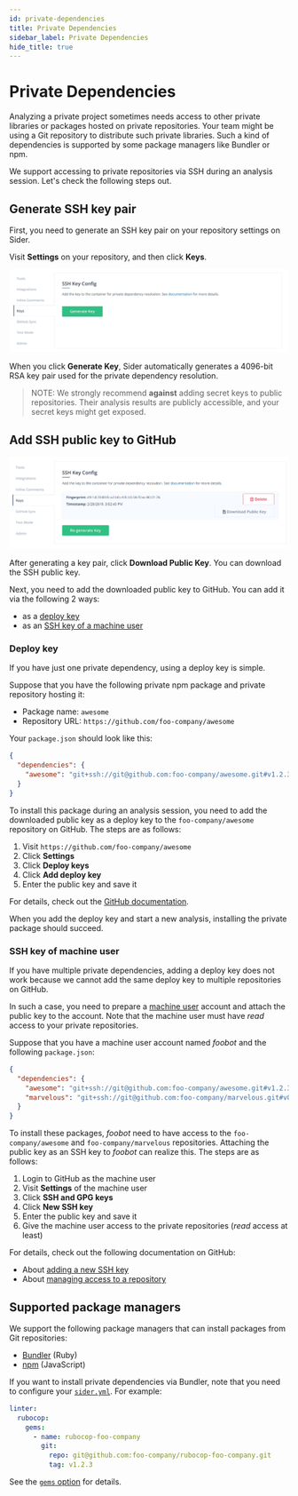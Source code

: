 ```yaml
---
id: private-dependencies
title: Private Dependencies
sidebar_label: Private Dependencies
hide_title: true
---
```


# Private Dependencies

Analyzing a private project sometimes needs access to other private libraries or packages hosted on private repositories.
Your team might be using a Git repository to distribute such private libraries.
Such a kind of dependencies is supported by some package managers like Bundler or npm.

We support accessing to private repositories via SSH during an analysis session.
Let's check the following steps out.

## Generate SSH key pair

First, you need to generate an SSH key pair on your repository settings on Sider.

Visit **Settings** on your repository, and then click **Keys**.

![Generate SSH private key](../assets/ssh-key-generate-key.png)

When you click **Generate Key**, Sider automatically generates a 4096-bit RSA key pair used for the private dependency resolution.

> NOTE: We strongly recommend **against** adding secret keys to public repositories.
> Their analysis results are publicly accessible, and your secret keys might get exposed.

## Add SSH public key to GitHub

![Download SSH public key](../assets/ssh-key-download-key.png)

After generating a key pair, click **Download Public Key**. You can download the SSH public key.

Next, you need to add the downloaded public key to GitHub.
You can add it via the following 2 ways:

- as a [deploy key](#deploy-key)
- as an [SSH key of a machine user](#ssh-key-of-machine-user)

### Deploy key

If you have just one private dependency, using a deploy key is simple.

Suppose that you have the following private npm package and private repository hosting it:

- Package name: `awesome`
- Repository URL: `https://github.com/foo-company/awesome`

Your `package.json` should look like this:

```json
{
  "dependencies": {
    "awesome": "git+ssh://git@github.com:foo-company/awesome.git#v1.2.3"
  }
}
```

To install this package during an analysis session, you need to add the downloaded public key as a deploy key to the `foo-company/awesome` repository on GitHub.
The steps are as follows:

1. Visit `https://github.com/foo-company/awesome`
2. Click **Settings**
3. Click **Deploy keys**
4. Click **Add deploy key**
5. Enter the public key and save it

For details, check out the [GitHub documentation](https://docs.github.com/en/free-pro-team@latest/developers/overview/managing-deploy-keys#deploy-keys).

When you add the deploy key and start a new analysis, installing the private package should succeed.

### SSH key of machine user

If you have multiple private dependencies, adding a deploy key does not work
because we cannot add the same deploy key to multiple repositories on GitHub.

In such a case, you need to prepare a [machine user](https://docs.github.com/en/free-pro-team@latest/developers/overview/managing-deploy-keys#machine-users) account
and attach the public key to the account.
Note that the machine user must have _read_ access to your private repositories.

Suppose that you have a machine user account named _foobot_ and the following `package.json`:

```json
{
  "dependencies": {
    "awesome": "git+ssh://git@github.com:foo-company/awesome.git#v1.2.3",
    "marvelous": "git+ssh://git@github.com:foo-company/marvelous.git#v0.9.0"
  }
}
```

To install these packages, _foobot_ need to have access to the `foo-company/awesome` and `foo-company/marvelous` repositories.
Attaching the public key as an SSH key to _foobot_ can realize this.
The steps are as follows:

1. Login to GitHub as the machine user
2. Visit **Settings** of the machine user
3. Click **SSH and GPG keys**
4. Click **New SSH key**
5. Enter the public key and save it
6. Give the machine user access to the private repositories (_read_ access at least)

For details, check out the following documentation on GitHub:

- About [adding a new SSH key](https://docs.github.com/en/free-pro-team@latest/github/authenticating-to-github/adding-a-new-ssh-key-to-your-github-account)
- About [managing access to a repository](https://docs.github.com/en/free-pro-team@latest/github/administering-a-repository/managing-teams-and-people-with-access-to-your-repository)

## Supported package managers

We support the following package managers that can install packages from Git repositories:

- [Bundler](https://bundler.io) (Ruby)
- [npm](https://www.npmjs.com) (JavaScript)

If you want to install private dependencies via Bundler, note that you need to configure your [`sider.yml`](../getting-started/custom-configuration.md).
For example:

```yaml
linter:
  rubocop:
    gems:
      - name: rubocop-foo-company
        git:
          repo: git@github.com:foo-company/rubocop-foo-company.git
          tag: v1.2.3
```

See the [`gems` option](../getting-started/custom-configuration.md#install-gems-from-git-repository) for details.
